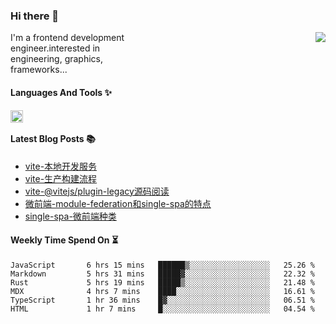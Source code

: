 <!--
**zhaohuanyuu/zhaohuanyuu** is a ✨ _special_ ✨ repository because its `README.md` (this file) appears on your GitHub profile.
-->

### Hi there 👋

<picture>
  <source media="(prefers-color-scheme: dark)" srcset="https://github-readme-stats.vercel.app/api?username=zhaohuanyuu&count_private=true&show_icons=true&theme=city_lights&hide_title=true">
  <img align="right" src="https://github-readme-stats.vercel.app/api?username=zhaohuanyuu&count_private=true&show_icons=true&hide_title=true">
</picture>

<p align="left" style="width:40%">I'm a frontend development engineer.interested in engineering, graphics, frameworks...</p>

#### Languages And Tools ✨

<img align="left" height="20" src="https://skillicons.dev/icons?i=js,ts,nodejs,rust,react,vue,svelte,gatsby,graphql,nestjs" />

</br>

#### Latest Blog Posts 📚
<!-- BLOG-POST-LIST:START -->
- [vite-本地开发服务](https://auu.zone/post/vite-server)
- [vite-生产构建流程](https://auu.zone/post/vite-build)
- [vite-@vitejs/plugin-legacy源码阅读](https://auu.zone/post/vite-legacy)
- [微前端-module-federation和single-spa的特点](https://auu.zone/post/micro-fe)
- [single-spa-微前端种类](https://auu.zone/post/single-spa-note)
<!-- BLOG-POST-LIST:END -->

#### Weekly Time Spend On ⏳
<!--START_SECTION:waka-->

```text
JavaScript       6 hrs 15 mins   ██████▒░░░░░░░░░░░░░░░░░░   25.26 %
Markdown         5 hrs 31 mins   █████▓░░░░░░░░░░░░░░░░░░░   22.32 %
Rust             5 hrs 19 mins   █████▒░░░░░░░░░░░░░░░░░░░   21.48 %
MDX              4 hrs 7 mins    ████░░░░░░░░░░░░░░░░░░░░░   16.61 %
TypeScript       1 hr 36 mins    █▓░░░░░░░░░░░░░░░░░░░░░░░   06.51 %
HTML             1 hr 7 mins     █░░░░░░░░░░░░░░░░░░░░░░░░   04.54 %
```

<!--END_SECTION:waka-->
